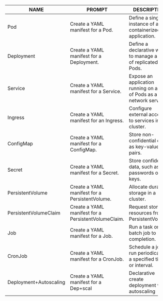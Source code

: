 | NAME | PROMPT | DESCRIPTION | EXAMPLE |
|------|--------|-------------|---------|
| Pod | Create a YAML manifest for a Pod. | Define a single instance of a containerized application. | [YAML Example](yaml/app-pod.yaml) |
| Deployment | Create a YAML manifest for a Deployment. | Define a declarative way to manage a set of replicated Pods. | [YAML Example](yaml/app-deployment.yaml) |
| Service | Create a YAML manifest for a Service. | Expose an application running on a set of Pods as a network service. | [YAML Example](yaml/app-service.yaml) |
| Ingress | Create a YAML manifest for an Ingress. | Configure external access to services in a cluster. | [YAML Example](yaml/app-ingress.yaml) |
| ConfigMap | Create a YAML manifest for a ConfigMap. | Store non-confidential data as key-value pairs. | [YAML Example](yaml/app-configmap.yaml) |
| Secret | Create a YAML manifest for a Secret. | Store confidential data, such as passwords or API keys. | [YAML Example](yaml/app-secret.yaml) |
| PersistentVolume | Create a YAML manifest for a PersistentVolume. | Allocate durable storage in a cluster. | [YAML Example](https://kubernetes.io/docs/concepts/storage/persistent-volumes/#persistentvolume-example) |
| PersistentVolumeClaim | Create a YAML manifest for a PersistentVolumeClaim. | Request storage resources from a PersistentVolume. | [YAML Example](https://kubernetes.io/docs/concepts/storage/persistent-volumes/#persistentvolumeclaim-example) |
| Job | Create a YAML manifest for a Job. | Run a task or a batch job to completion. | [YAML Example](https://kubernetes.io/docs/concepts/workloads/controllers/job/#creating-a-job) |
| CronJob | Create a YAML manifest for a CronJob. | Schedule a job to run periodically at a specified time or interval. | [YAML Example](yaml/app-cronjob.yaml) |
| Deployment+Autoscaling | Create a YAML manifest for a Dep+scal | Declarative create deployment with autoscaling  | [YAML Example](yaml/app-deployment+autoscaling.yaml) |
